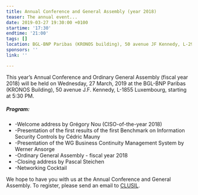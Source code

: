 ```yaml
---
title: Annual Conference and General Assembly (year 2018)
teaser: The annual event...
date: 2019-03-27 19:30:00 +0100
startime: '17:30'
endtime: '21:00'
tags: []
location: BGL-BNP Paribas (KRONOS building), 50 avenue JF Kennedy, L-2951 LUXEMBOURG
sponsors: ''
link: ''

---
```

This year’s Annual Conference and Ordinary General Assembly (fiscal year 2018) will be held on Wednesday, 27 March, 2019 at the BGL-BNP Paribas (KRONOS Building), 50 avenue J.F. Kennedy, L-1855 Luxembourg, starting at 5:30 PM.

##### Program:

* -Welcome address by Grégory Nou (CISO-of-the-year 2018)
* -Presentation of the first results of the first Benchmark on Information Security Controls by Cédric Mauny
* -Presentation of the WG Business Continuity Management System by Werner Ansorge
* -Ordinary General Assembly - fiscal year 2018
* -Closing address by Pascal Steichen
* -Networking Cocktail

We hope to have you with us at the Annual Conference and General Assembly. To register, please send an email to [CLUSIL](mailto:secgen@clusil.lu).